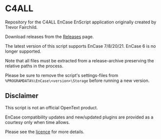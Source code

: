 # C4ALL
Repository for the C4ALL EnCase EnScript application originally created by Trevor Fairchild.

Download releases from the [Releases](https://github.com/sdckey/C4ALL/releases) page.

The latest version of this script supports EnCase 7/8/20/21. EnCase 6 is no longer supported.

Note that all files must be extracted from a release-archive preserving the relative paths in the process.

Please be sure to remove the script's settings-files from `%PROGRAMDATA%\EnCase\<version>\Storage` before running a new version.

## Disclaimer

This script is not an official OpenText product.

EnCase compatibility updates and new/updated plugins are provided as a courtesy only when time allows.

Please see the [licence](https://github.com/sdckey/C4ALL/blob/master/LICENSE) for more details. 